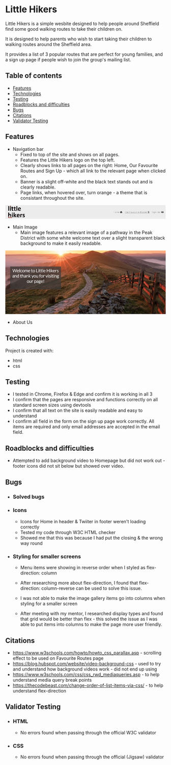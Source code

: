 # Little Hikers
Little Hikers is a  simple wesbite designed to help people around Sheffield find some good walking routes to take their children on. 

It is designed to help parents who wish to start taking their children to walking routes around the Sheffield area. 

It provides a list of 3 popular routes that are perfect for young families, and a sign up page if people wish to join the group's mailing list.



## Table of contents
* [Features](#features)
* [Technologies](#technologies)
* [Testing](#testing)
* [Roadblocks and difficulties](#roadblocks-and-difficulties)
* [Bugs](#bugs)
* [Citations](#citations)
* [Validator Testing](#validator-testing)

## Features
* Navigation bar
    - Fixed to top of the site and shows on all pages.
    - Features the Little Hikers logo on the top left.
    - Clearly shows links to all pages on the right: Home, Our Favourite Routes and Sign Up - which all link to the relevant page when clicked on.
    - Banner is a slight off-white and the black text stands out and is clearly readable.
    - Page links, when hovered over, turn orange - a theme that is consistant throughout the site. 


![Alt text](assets/images/navigation.jpg)

* Main Image 
    - Main image features a relevant image of a pathway in the Peak District with some white welcome text over a slight transparent black background to make it easily readable.  

![Alt text](assets/images/main-image.jpg)

* About Us



## Technologies
Project is created with:
* html
* css

## Testing
* I tested in Chrome, Firefox & Edge and confirm it is working in all 3
* I confirm that the pages are responsive and functions correctly on all standard screen sizes using devtools
* I confirm that all text on the site is easily readable and easy to understand
* I confirm all field in the form on the sign up page work correctly. All items are required and only email addresses are accepted in the email field. 

## Roadblocks and difficulties

* Attempted to add background video to Homepage but did not work out - footer icons did not sit below but showed over video.

## Bugs
- ### Solved bugs
- ### Icons
    - Icons for Home in header & Twiiter in footer weren't loading correctly
    - Tested my code through W3C HTML checker
    - Showed me that this was because I had put the closing </i> & </a> the wrong way round 
- ### Styling for smaller screens
    - Menu items were showing in reverse order when I styled as flex-direction: column
    - After researching more about flex-direction, I found that flex-direction: column-reverse can be used to solve this issue.

    - I was not able to make the image gallery items go into columns when styling for a smaller screen
    - After meeting with my mentor, I researched display types and found that grid would be better than flex - this solved the issue as I was able to put items into columns to make the page more user friendly.  

## Citations 

* https://www.w3schools.com/howto/howto_css_parallax.asp - scrolling effect to be used on Favourite Routes page
* https://blog.hubspot.com/website/video-background-css - used to try and understand how background videos work - did not end up using
* https://www.w3schools.com/css/css_rwd_mediaqueries.asp - to help understand media query break points
* https://thecodebeast.com/change-order-of-list-items-via-css/ - to help understand flex-direction 

## Validator Testing

- ### HTML
    - No errors found when passing through the official W3C validator   
- ### CSS
    - No errors found when passing through the official (Jigsaw) validator  